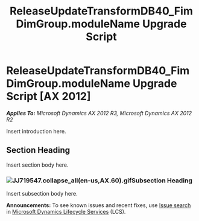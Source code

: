 ﻿---
title: ReleaseUpdateTransformDB40_FimDimGroup.moduleName Upgrade Script
TOCTitle: ReleaseUpdateTransformDB40_FimDimGroup.moduleName Upgrade Script
ms:assetid: c698c95f-9e44-9dd1-e955-47d398454545
ms:mtpsurl: https://msdn.microsoft.com/en-us/library/JJ719547(v=AX.60)
ms:contentKeyID: 49711115
ms.date: 05/18/2015
mtps_version: v=AX.60
---

# ReleaseUpdateTransformDB40\_FimDimGroup.moduleName Upgrade Script [AX 2012]


_**Applies To:** Microsoft Dynamics AX 2012 R3, Microsoft Dynamics AX 2012 R2_

Insert introduction here.

## Section Heading

Insert section body here.

### ![JJ719547.collapse\_all(en-us,AX.60).gif](images/Gg863931.collapse_all(en-us,AX.60).gif "JJ719547.collapse_all(en-us,AX.60).gif")Subsection Heading

Insert subsection body here.

  
**Announcements:** To see known issues and recent fixes, use [Issue search](http://go.microsoft.com/fwlink/?linkid=389258) in [Microsoft Dynamics Lifecycle Services](http://go.microsoft.com/fwlink/?linkid=306505) (LCS).

